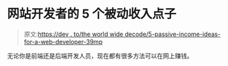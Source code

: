 # 网站开发者的 5 个被动收入点子

> 原文:[https://dev . to/the world wide decode/5-passive-income-ideas-for-a-web-developer-39mp](https://dev.to/theworldwidecode/5-passive-income-ideas-for-a-web-developer-39mp)

无论你是前端还是后端开发人员，现在都有很多方法可以在网上赚钱。